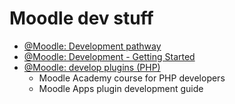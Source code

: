 # Moodle dev stuff

- [@Moodle: Development pathway](https://moodle.academy/course/index.php?categoryid=4)
- [@Moodle: Development - Getting Started](https://moodledev.io/general/development/gettingstarted)
- [@Moodle: develop plugins (PHP)](https://moodle.org/mod/page/view.php?id=8743)
  - Moodle Academy course for PHP developers
  - Moodle Apps plugin development guide